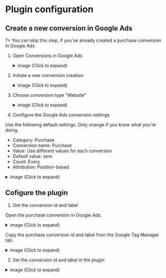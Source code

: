 # Plugin configuration

## Create a new conversion in Google Ads

?> You can skip this step, if you've already created a purchase conversion in Google Ads

1. Open Conversions in Google Ads

    <details>
    <summary>image (Click to expand)</summary>

    ![Google Ads browse to conversions](_media/google-ads-browse-to-conversions.png)
    </details>

2. Initiate a new conversion creation

    <details>
    <summary>image (Click to expand)</summary>

    ![Google Ads initiate new conversion creation](_media/google-ads-create-new-conversion-initiate.png)
    </details>

3. Choose conversion type "Website"

    <details>
    <summary>image (Click to expand)</summary>

    ![Google Ads conversion type](_media/google-ads-choose-conversion-type.png)
    </details>

4. Configure the Google Ads conversion settings

 Use the following default settings. Only change if you know what you're doing. 

 - Category: Purchase
 - Conversion name: Purchase
 - Value: Use different values for each conversion
 - Default value: zero
 - Count: Every
 - Attribution: Position-based

  <details>
  <summary>image (Click to expand)</summary>

  ![Google Ads conversion settings](_media/google-ads-conversion-settings.png)
  </details>

## Cofigure the plugin

1. Get the conversion id and label

 Open the purchase conversion in Google Ads.

 <details>
  <summary>image (Click to expand)</summary>

 ![Google Ads open the conversion](_media/google-ads-open-the-conversion.png)
  </details>

 Copy the purchase conversion id and label from the Google Tag Manager tab.

 <details>
  <summary>image (Click to expand)</summary>

 ![Google Ads copy conversion id and label](_media/google-ads-copy-conversion-id-and-label.png)
  </details>


 2. Set the conversion id and label in the plugin
<details>
  <summary>image (Click to expand)</summary>

 ![Google Ads paste conversion id and label](_media/google-ads-paste-conversion-id-and-label.png)
  </details>
